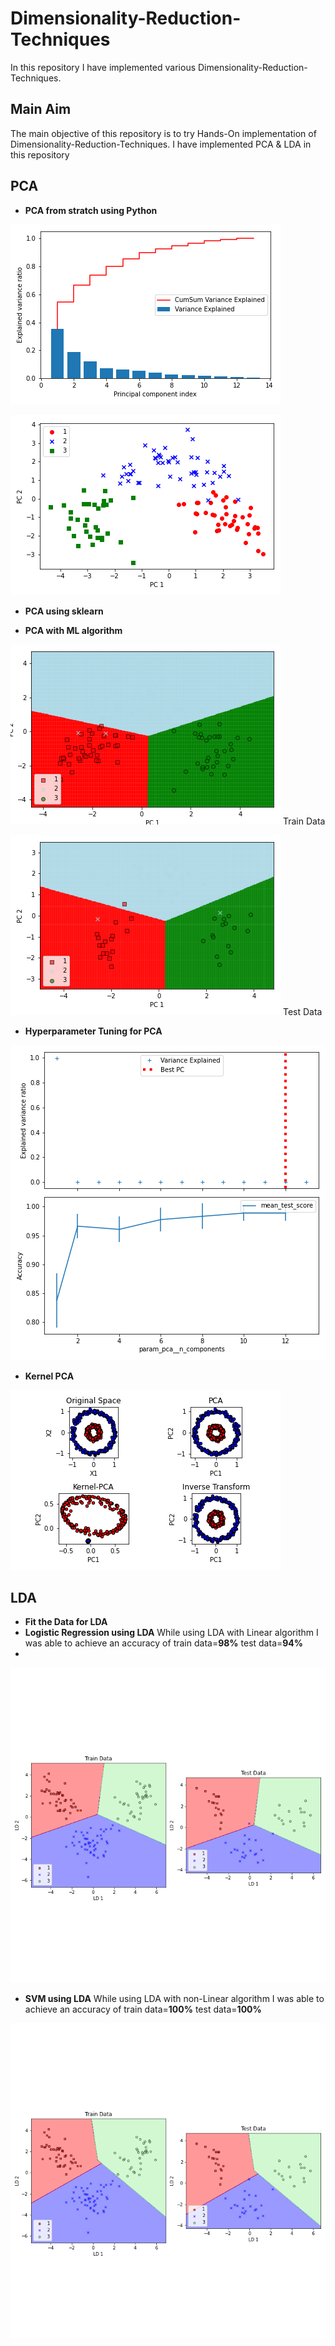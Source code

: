 # Dimensionality-Reduction-Techniques
In this repository I have implemented various Dimensionality-Reduction-Techniques.

## Main Aim
The main objective of this repository is to try Hands-On implementation of Dimensionality-Reduction-Techniques. I have implemented PCA & LDA in this repository


## PCA

- **PCA from stratch using Python**

![](/images/PCA_1.png) 

![](/images/PCA_2.png)


- **PCA using sklearn**


- **PCA  with ML algorithm**

![](/images/PCA_3.png)  Train Data

![](/images/PCA_4.png)  Test Data


- **Hyperparameter Tuning for PCA**

![](/images/PCA_5.png)


- **Kernel PCA**

![](/images/kernel_PCA_1.png)



## LDA

- **Fit the Data for LDA**
- **Logistic Regression using LDA**
While using LDA with Linear algorithm I was able to achieve an accuracy of  train data=**98%**  test data=**94%**
- 
![](/images/LDA_1.png)

- **SVM using LDA**
While using LDA with non-Linear algorithm I was able to achieve an accuracy of  train data=**100%**  test data=**100%**

![](/images/LDA_3.png)
